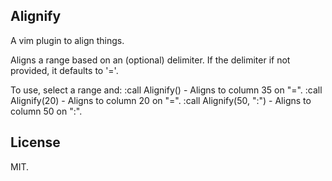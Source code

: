Alignify
--------
A vim plugin to align things.

Aligns a range based on an (optional) delimiter.
If the delimiter if not provided, it defaults to '='.

To use, select a range and:
:call Alignify()          - Aligns to column 35 on "=".
:call Alignify(20)        - Aligns to column 20 on "=".
:call Alignify(50, ":")   - Aligns to column 50 on ":".


License
-------
MIT.
